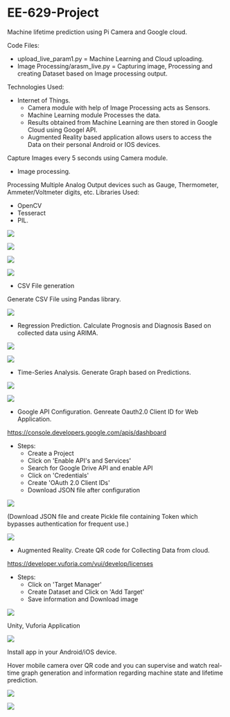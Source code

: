 # EE-629-Project
Machine lifetime prediction using Pi Camera and Google cloud.

Code Files:
* upload_live_param1.py = Machine Learning and Cloud uploading.
* Image Processing/arasm_live.py = Capturing image, Processing and creating Dataset based on Image processing output.


Technologies Used:

* Internet of Things.
  - Camera module with help of Image Processing acts as Sensors.
  - Machine Learning module Processes the data.
  - Results obtained from Machine Learning are then stored in Google Cloud using Googel API.
  - Augmented Reality based application allows users to access the Data on their personal Android or IOS devices.

Capture Images every 5 seconds using Camera module.

* Image processing.

Processing Multiple Analog Output devices such as Gauge, Thermometer, Ammeter/Voltmeter digits, etc.
Libraries Used: 
  - OpenCV 
  - Tesseract
  - PIL.

<p><img src='Outputs/ocr.jpg' />
  
<p><img src='Image_Processing/images/gauge-1.jpg' />
 
<p><img src='Image_Processing/images/screen-prompt.jpg' />
  
<p><img src='dst1.jpg' />

* CSV File generation

Generate CSV File using Pandas library.

<p><img src='Outputs/csv.jpg' />

* Regression Prediction.
Calculate Prognosis and Diagnosis Based on collected data using ARIMA.
<p><img src='Outputs/prognosis.png' />
<p><img src='Outputs/diagnosis.png' />

* Time-Series Analysis.
Generate Graph based on Predictions.
<p><img src='Outputs/op.jpg' />
<p><img src='Graph/graph2.png' />

* Google API Configuration.
Genreate Oauth2.0 Client ID for Web Application.

https://console.developers.google.com/apis/dashboard 

- Steps:
  - Create a Project
  - Click on 'Enable API's and Services'
  - Search for Google Drive API and enable API
  - Click on 'Credentials'
  - Create 'OAuth 2.0 Client IDs'
  - Download JSON file after configuration
  
<p><img src='Outputs/gapi.jpg' />
 
(Download JSON file and create Pickle file containing Token which bypasses authentication for frequent use.)
<p><img src='Outputs/pickle.jpg' />

* Augmented Reality.
Create QR code for Collecting Data from cloud.

https://developer.vuforia.com/vui/develop/licenses

- Steps:
  - Click on 'Target Manager'
  - Create Dataset and Click on 'Add Target'
  - Save information and Download image

<p><img src='Outputs/Machine1_cloud.jpg' />

Unity, Vuforia Application

<p><img src='Outputs/unity.jpg' />

Install app in your Android/iOS device.

Hover mobile camera over QR code and you can supervise and watch real-time graph generation and information regarding machine state and lifetime prediction.
<p><img src='Outputs/1.jpeg' />
<p><img src='Outputs/2.jpeg' />
